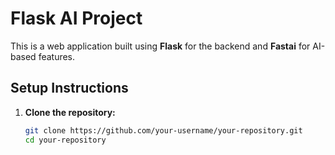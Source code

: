 # Flask AI Project

This is a web application built using **Flask** for the backend and **Fastai** for AI-based features.

## Setup Instructions

1. **Clone the repository:**

   ```bash
   git clone https://github.com/your-username/your-repository.git
   cd your-repository

